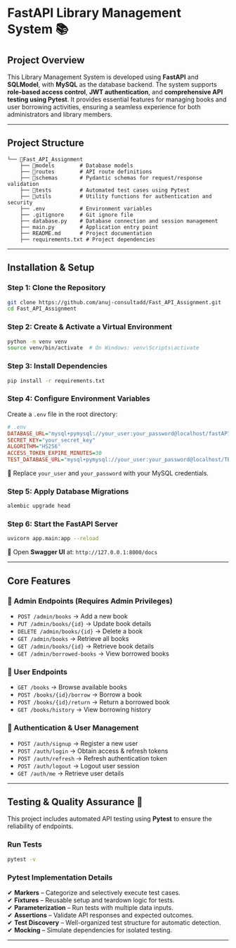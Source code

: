 # FastAPI Library Management System 📚

## **Project Overview**
This Library Management System is developed using **FastAPI** and **SQLModel**, with **MySQL** as the database backend. The system supports **role-based access control**, **JWT authentication**, and **comprehensive API testing using Pytest**. It provides essential features for managing books and user borrowing activities, ensuring a seamless experience for both administrators and library members.

---

## **Project Structure**
```
└── 📁Fast_API_Assignment
    ├── 📁models        # Database models
    ├── 📁routes        # API route definitions
    ├── 📁schemas       # Pydantic schemas for request/response validation
    ├── 📁tests         # Automated test cases using Pytest
    ├── 📁utils         # Utility functions for authentication and security
    ├── .env           # Environment variables
    ├── .gitignore     # Git ignore file
    ├── database.py    # Database connection and session management
    ├── main.py        # Application entry point
    ├── README.md      # Project documentation
    ├── requirements.txt # Project dependencies
```

---

## **Installation & Setup**

### **Step 1: Clone the Repository**
```sh
git clone https://github.com/anuj-consultadd/Fast_API_Assignment.git
cd Fast_API_Assignment
```

### **Step 2: Create & Activate a Virtual Environment**
```sh
python -m venv venv
source venv/bin/activate  # On Windows: venv\Scripts\activate
```

### **Step 3: Install Dependencies**
```sh
pip install -r requirements.txt
```

### **Step 4: Configure Environment Variables**
Create a `.env` file in the root directory:
```ini
# .env
DATABASE_URL="mysql+pymysql://your_user:your_password@localhost/fastAPI_library_system"
SECRET_KEY="your_secret_key"
ALGORITHM="HS256"
ACCESS_TOKEN_EXPIRE_MINUTES=30
TEST_DATABASE_URL="mysql+pymysql://your_user:your_password@localhost/TESTING_fastAPI_library_system"
```
🔹 Replace `your_user` and `your_password` with your MySQL credentials.

### **Step 5: Apply Database Migrations**
```sh
alembic upgrade head
```

### **Step 6: Start the FastAPI Server**
```sh
uvicorn app.main:app --reload
```
📌 Open **Swagger UI** at: `http://127.0.0.1:8000/docs`

---

## **Core Features**

### **🔹 Admin Endpoints (Requires Admin Privileges)**
- `POST /admin/books` → Add a new book
- `PUT /admin/books/{id}` → Update book details
- `DELETE /admin/books/{id}` → Delete a book
- `GET /admin/books` → Retrieve all books
- `GET /admin/books/{id}` → Retrieve book details
- `GET /admin/borrowed-books` → View borrowed books

### **🔹 User Endpoints**
- `GET /books` → Browse available books
- `POST /books/{id}/borrow` → Borrow a book
- `POST /books/{id}/return` → Return a borrowed book
- `GET /books/history` → View borrowing history

### **🔹 Authentication & User Management**
- `POST /auth/signup` → Register a new user
- `POST /auth/login` → Obtain access & refresh tokens
- `POST /auth/refresh` → Refresh authentication token
- `POST /auth/logout` → Logout user session
- `GET /auth/me` → Retrieve user details

---

## **Testing & Quality Assurance** 🧪
This project includes automated API testing using **Pytest** to ensure the reliability of endpoints.

### **Run Tests**
```sh
pytest -v
```

### **Pytest Implementation Details**
✔ **Markers** – Categorize and selectively execute test cases.  
✔ **Fixtures** – Reusable setup and teardown logic for tests.  
✔ **Parameterization** – Run tests with multiple data inputs.  
✔ **Assertions** – Validate API responses and expected outcomes.  
✔ **Test Discovery** – Well-organized test structure for automatic detection.  
✔ **Mocking** – Simulate dependencies for isolated testing.


---

